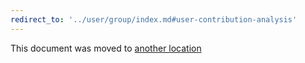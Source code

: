 ```yaml
---
redirect_to: '../user/group/index.md#user-contribution-analysis'
---
```


This document was moved to [another location](../user/group/index.md#user-contribution-analysis)
